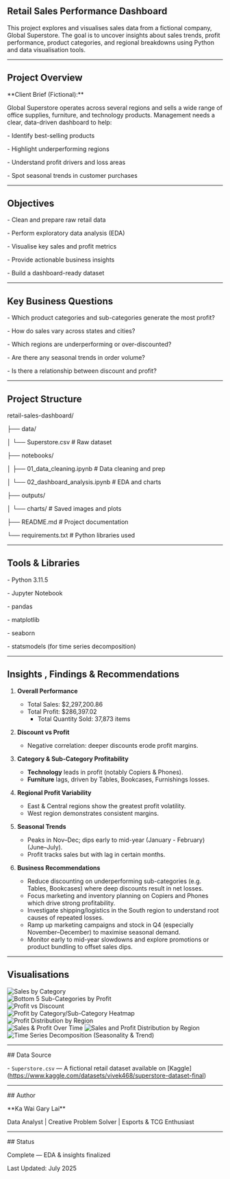 ## Retail Sales Performance Dashboard



This project explores and visualises sales data from a fictional company, Global Superstore. The goal is to uncover insights about sales trends, profit performance, product categories, and regional breakdowns using Python and data visualisation tools.



---



## Project Overview



\*\*Client Brief (Fictional):\*\*  

Global Superstore operates across several regions and sells a wide range of office supplies, furniture, and technology products. Management needs a clear, data-driven dashboard to help:

\- Identify best-selling products

\- Highlight underperforming regions

\- Understand profit drivers and loss areas

\- Spot seasonal trends in customer purchases



---



## Objectives



\- Clean and prepare raw retail data

\- Perform exploratory data analysis (EDA)

\- Visualise key sales and profit metrics

\- Provide actionable business insights

\- Build a dashboard-ready dataset



---



## Key Business Questions



\- Which product categories and sub-categories generate the most profit?

\- How do sales vary across states and cities?

\- Which regions are underperforming or over-discounted?

\- Are there any seasonal trends in order volume?

\- Is there a relationship between discount and profit?



---



## Project Structure



retail-sales-dashboard/

├── data/

│ └── Superstore.csv # Raw dataset

├── notebooks/

│ ├── 01\_data\_cleaning.ipynb # Data cleaning and prep

│ └── 02\_dashboard\_analysis.ipynb # EDA and charts

├── outputs/

│ └── charts/ # Saved images and plots

├── README.md # Project documentation

└── requirements.txt # Python libraries used





---



## Tools \& Libraries



\- Python 3.11.5

\- Jupyter Notebook

\- pandas

\- matplotlib

\- seaborn

\- statsmodels (for time series decomposition)

---

## Insights , Findings & Recommendations

1. **Overall Performance**  
   - Total Sales: \$2,297,200.86  
   - Total Profit: \$286,397.02  
      - Total Quantity Sold: 37,873 items

2. **Discount vs Profit**  
   - Negative correlation: deeper discounts erode profit margins.

3. **Category & Sub-Category Profitability**  
   - **Technology** leads in profit (notably Copiers & Phones).  
   - **Furniture** lags, driven by Tables, Bookcases, Furnishings losses.

4. **Regional Profit Variability**  
   - East & Central regions show the greatest profit volatility.  
   - West region demonstrates consistent margins.

5. **Seasonal Trends**  
   - Peaks in Nov–Dec; dips early to mid-year (January - February) (June–July).  
   - Profit tracks sales but with lag in certain months.

6.  **Business Recommendations**
      - Reduce discounting on underperforming sub-categories (e.g. Tables, Bookcases) where deep discounts result in net losses.
      - Focus marketing and inventory planning on Copiers and Phones which drive strong profitability.
      - Investigate shipping/logistics in the South region to understand root causes of repeated losses.
      - Ramp up marketing campaigns and stock in Q4 (especially November–December) to maximise seasonal demand.
      - Monitor early to mid-year slowdowns and explore promotions or product bundling to offset sales dips.

---

## Visualisations

![Sales by Category](outputs/charts/sales_by_category.png)  
![Bottom 5 Sub-Categories by Profit](outputs/charts/bottom5_subcats.png)  
![Profit vs Discount](outputs/charts/profit_vs_discount.png)  
![Profit by Category/Sub-Category Heatmap](outputs/charts/profit_heatmap.png)  
![Profit Distribution by Region](outputs/charts/profit_by_region.png)  
![Sales & Profit Over Time](outputs/charts/sales_profit_over_time.png)
![Sales and Profit Distribution by Region](outputs/charts/profit_distribution_by_region.png)  
![Time Series Decomposition (Seasonality & Trend)](outputs/charts/seasonal_decomposition_of_sales.png)  

---

\## Data Source



\- `Superstore.csv` — A fictional retail dataset available on \[Kaggle](https://www.kaggle.com/datasets/vivek468/superstore-dataset-final)



---



\## Author



\*\*Ka Wai Gary Lai\*\*  

Data Analyst | Creative Problem Solver | Esports \& TCG Enthusiast



---



\## Status

Complete — EDA & insights finalized   

Last Updated: July 2025



